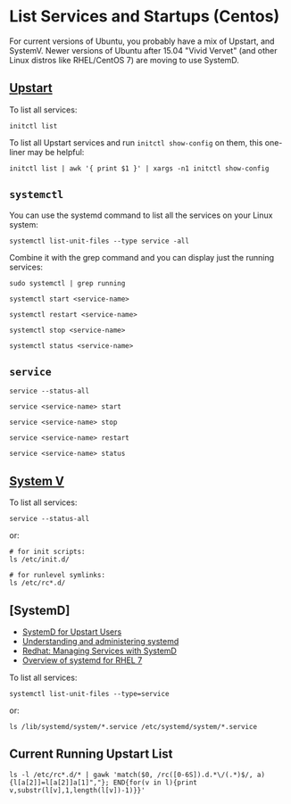 # List Services and Startups (Centos)

For current versions of Ubuntu, you probably have a mix of Upstart, and SystemV. Newer versions of Ubuntu after 15.04 "Vivid Vervet" (and other Linux distros like RHEL/CentOS 7) are moving to use SystemD.

## [Upstart](http://upstart.ubuntu.com/cookbook/)

To list all services:

```
initctl list
```

To list all Upstart services and run `initctl show-config` on them, this one-liner may be helpful:

```
initctl list | awk '{ print $1 }' | xargs -n1 initctl show-config
```

## `systemctl`

You can use the systemd command to list all the services on your Linux system:

```
systemctl list-unit-files --type service -all
```

Combine it with the grep command and you can display just the running services:

```
sudo systemctl | grep running
```

```
systemctl start <service-name>

systemctl restart <service-name>

systemctl stop <service-name>

systemctl status <service-name>
```

## `service`

```
service --status-all

service <service-name> start

service <service-name> stop

service <service-name> restart

service <service-name> status
```

## [System V](https://access.redhat.com/documentation/en-us/red_hat_enterprise_linux/6/html/installation_guide/s1-boot-init-shutdown-sysv)

To list all services:

```
service --status-all
```

or:

```
# for init scripts:
ls /etc/init.d/

# for runlevel symlinks:
ls /etc/rc*.d/
```

## [SystemD]

* [SystemD for Upstart Users](https://wiki.ubuntu.com/SystemdForUpstartUsers)
* [Understanding and administering systemd](https://docs.fedoraproject.org/en-US/quick-docs/understanding-and-administering-systemd/index.html)
* [Redhat: Managing Services with SystemD](https://access.redhat.com/documentation/en-us/red_hat_enterprise_linux/7/html/system_administrators_guide/chap-managing_services_with_systemd)
* [Overview of systemd for RHEL 7](https://access.redhat.com/articles/754933)

To list all services:

```
systemctl list-unit-files --type=service
```

or:

```
ls /lib/systemd/system/*.service /etc/systemd/system/*.service
```

## Current Running Upstart List

```
ls -l /etc/rc*.d/* | gawk 'match($0, /rc([0-6S]).d.*\/(.*)$/, a) {l[a[2]]=l[a[2]]a[1]","}; END{for(v in l){print v,substr(l[v],1,length(l[v])-1)}}'
```